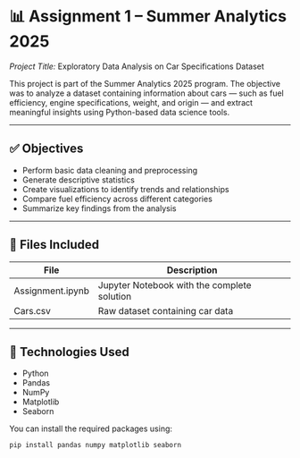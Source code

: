 # 📊 Assignment 1 – Summer Analytics 2025

*Project Title:* Exploratory Data Analysis on Car Specifications Dataset

This project is part of the Summer Analytics 2025 program. The objective was to analyze a dataset containing information about cars — such as fuel efficiency, engine specifications, weight, and origin — and extract meaningful insights using Python-based data science tools.

---

## ✅ Objectives

- Perform basic data cleaning and preprocessing
- Generate descriptive statistics
- Create visualizations to identify trends and relationships
- Compare fuel efficiency across different categories
- Summarize key findings from the analysis

---

## 📂 Files Included

| File | Description |
|------|-------------|
| Assignment.ipynb | Jupyter Notebook with the complete solution |
| Cars.csv | Raw dataset containing car data |

---

## 🧪 Technologies Used

- Python
- Pandas
- NumPy
- Matplotlib
- Seaborn

You can install the required packages using:

```bash
pip install pandas numpy matplotlib seaborn
